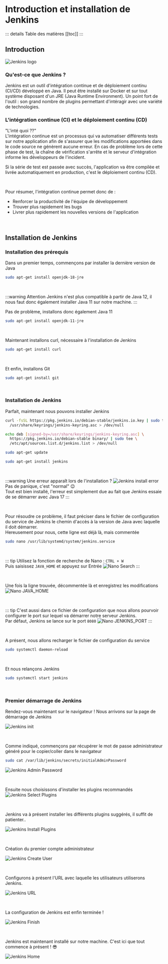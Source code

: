 # Introduction et installation de Jenkins

::: details Table des matières
[[toc]]
:::

## Introduction
![Jenkins logo](./assets-installjenkins/jenkinslogo.png)

### Qu'est-ce que Jenkins ?
Jenkins est un outil d'intégration continue et de déploiement continu (CI/CD) développé en Java. Il peut être installé sur Docker et sur tout système disposant d'un JRE (Java Runtime Environment). Un point fort de l'outil : son grand nombre de plugins permettant d'intéragir avec une variété de technologies.

### L'intégration continue (CI) et le déploiement continu (CD)
"L'inté quoi ??"<br>
L'intégration continue est un processus qui va automatiser différents tests sur notre application afin de s'assurer que les modifications apportées dans le code source ne génèrent aucune erreur. En cas de problème lors de cette phase de test, la chaîne de vérification s'arrête et le serveur d'intégration informe les développeurs de l'incident.

Si la série de test est passée avec succès, l'application va être compilée et livrée automatiquement en production, c'est le déploiement continu (CD).

<br>

Pour résumer, l'intégration continue permet donc de :
- Renforcer la productivité de l'équipe de développement
- Trouver plus rapidement les bugs
- Livrer plus rapidement les nouvelles versions de l'application

<br>

## Installation de Jenkins
### Installation des prérequis
Dans un premier temps, commençons par installer la dernière version de Java
```sh
sudo apt-get install openjdk-18-jre
```

<br>

:::warning Attention
Jenkins n'est plus compatible à partir de Java 12, il nous faut donc également installer Java 11 sur notre machine.
:::

Pas de problème, installons donc également Java 11
```sh
sudo apt-get install openjdk-11-jre
```

<br>

Maintenant installons curl, nécessaire à l'installation de Jenkins
```sh
sudo apt-get install curl
```

<br>

Et enfin, installons Git
```sh
sudo apt-get install git
```

<br>

### Installation de Jenkins
Parfait, maintenant nous pouvons installer Jenkins
```sh
curl -fsSL https://pkg.jenkins.io/debian-stable/jenkins.io.key | sudo tee \
  /usr/share/keyrings/jenkins-keyring.asc > /dev/null

echo deb [signed-by=/usr/share/keyrings/jenkins-keyring.asc] \
  https://pkg.jenkins.io/debian-stable binary/ | sudo tee \
  /etc/apt/sources.list.d/jenkins.list > /dev/null

sudo apt-get update

sudo apt-get install jenkins
```

<br>

:::warning Une erreur apparaît lors de l'installation ?
![Jenkins install error](./assets-installjenkins/installerror.png)
Pas de panique, c'est "normal" 😉<br>
Tout est bien installé, l'erreur est simplement due au fait que Jenkins essaie de se démarrer avec Java 17
:::

<br>

Pour résoudre ce problème, il faut préciser dans le fichier de configuration du service de Jenkins le chemin d'accès à la version de Java avec laquelle il doit démarrer.<br>
Hereusement pour nous, cette ligne est déjà là, mais commentée
```sh
sudo nano /usr/lib/systemd/system/jenkins.service
```

<br>

::: tip
Utilisez la fonction de recherche de Nano : `CTRL + W`<br>
Puis saisissez `JAVA_HOME` et appuyez sur Entrée
![Nano Search](./assets-installjenkins/nanosearch.png)
:::

<br>

Une fois la ligne trouvée, décommentée là et enregistrez les modifications
![Nano JAVA_HOME](./assets-installjenkins/nanojavahome.png)

<br>

::: tip
C'est aussi dans ce fichier de configuration que nous allons pourvoir configurer le port sur lequel va démarrer notre serveur Jenkins.<br>
Par défaut, Jenkins se lance sur le port `8080`
![Nano JENKINS_PORT](./assets-installjenkins/nanoport.png)
:::

<br>

A présent, nous allons recharger le fichier de configuration du service
```sh
sudo systemctl daemon-reload
```

<br>

Et nous relançons Jenkins
```sh
sudo systemctl start jenkins
```

<br>

### Premier démarrage de Jenkins

Rendez-vous maintenant sur le navigateur ! Nous arrivons sur la page de démarrage de Jenkins

![Jenkins init](./assets-installjenkins/jenkinsinit.png)

<br>

Comme indiqué, commençons par récupérer le mot de passe administrateur généré pour le copier/coller dans le navigateur
```sh
sudo cat /var/lib/jenkins/secrets/initialAdminPassword
```
![Jenkins Admin Password](./assets-installjenkins/jenkinsadminpassword.png)

<br>

Ensuite nous choisissons d'installer les plugins recommandés
![Jenkins Select Plugins](./assets-installjenkins/jenkinsselectplugins.png)

<br>

Jenkins va à présent installer les différents plugins suggérés, il suffit de patienter..


![Jenkins Install Plugins](./assets-installjenkins/jenkinsinstallplugins.png)

<br>

Création du premier compte administrateur


![Jenkins Create User](./assets-installjenkins/jenkinscreateuser.png)

<br>

Configurons à présent l'URL avec laquelle les utilisateurs utiliserons Jenkins. 


![Jenkins URL](./assets-installjenkins/jenkinsurl.png)

<br>

La configuration de Jenkins est enfin terminée !

![Jenkins Finish](./assets-installjenkins/jenkinsfinish.png)

<br>

Jenkins est maintenant installé sur notre machine. C'est ici que tout commence à présent ! 😎

![Jenkins Home](./assets-installjenkins/jenkinshome.png)